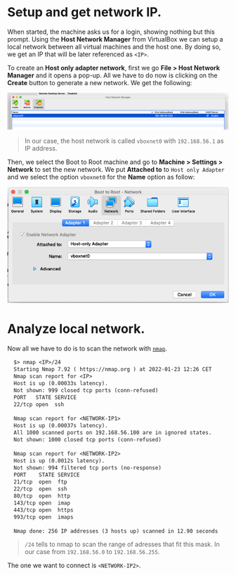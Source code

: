 # Setup and get network IP.

When started, the machine asks us for a login, showing nothing but this prompt. Using the **Host Network Manager** from VirtualBox we can setup a local network between all virtual machines and the host one. By doing so, we get an IP that will be later referenced as `<IP>`.

To create an **Host only adapter network**, first we go **File > Host Network Manager** and it opens a pop-up. All we have to do now is clicking on the **Create** button to generate a new network. We get the following:

![Network Creation](../screens/network.png)

> In our case, the host network is called `vboxnet0` with `192.168.56.1` as IP address.

Then, we select the Boot to Root machine and go to **Machine > Settings > Network** to set the new network. We put **Attached to** to `Host only Adapter` and we select the option `vboxnet0` for the **Name** option as follow:

![Attach network to the machine](../screens/bind-network-to-machine.png)

# Analyze local network.

Now all we have to do is to scan the network with [`nmap`](https://linux.die.net/man/1/nmaps).

```shell
  $> nmap <IP>/24
  Starting Nmap 7.92 ( https://nmap.org ) at 2022-01-23 12:26 CET
  Nmap scan report for <IP>
  Host is up (0.00033s latency).
  Not shown: 999 closed tcp ports (conn-refused)
  PORT   STATE SERVICE
  22/tcp open  ssh

  Nmap scan report for <NETWORK-IP1>
  Host is up (0.00037s latency).
  All 1000 scanned ports on 192.168.56.100 are in ignored states.
  Not shown: 1000 closed tcp ports (conn-refused)

  Nmap scan report for <NETWORK-IP2>
  Host is up (0.0012s latency).
  Not shown: 994 filtered tcp ports (no-response)
  PORT    STATE SERVICE
  21/tcp  open  ftp
  22/tcp  open  ssh
  80/tcp  open  http
  143/tcp open  imap
  443/tcp open  https
  993/tcp open  imaps

  Nmap done: 256 IP addresses (3 hosts up) scanned in 12.90 seconds
```

> `/24` tells to nmap to scan the range of adresses that fit this mask. In our case from `192.168.56.0` to `192.168.56.255`.

The one we want to connect is `<NETWORK-IP2>`.
